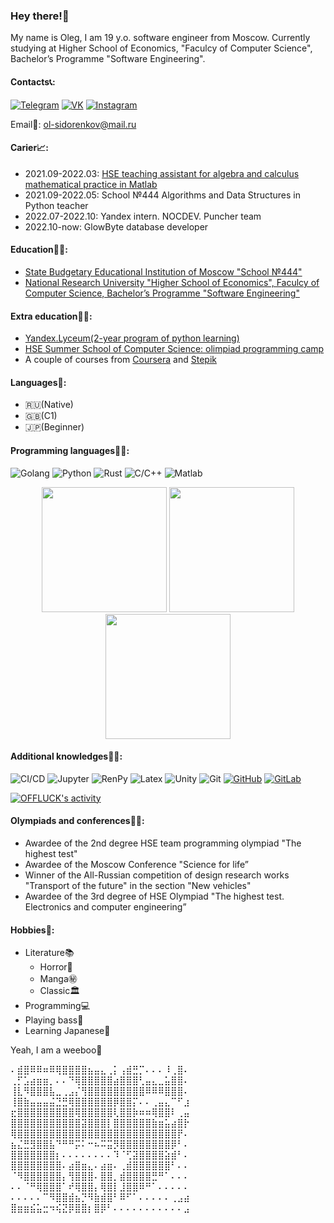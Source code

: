 ### Hey there!👋
My name is Oleg, I am 19 y.o. software engineer from Moscow.
Currently studying at Higher School of Economics, "Faculcy of Computer Science", Bachelor’s Programme "Software Engineering".

#### Contacts📞:
[![Telegram](https://img.shields.io/badge/telegram-1DA1F2?logo=telegram&style=for-the-badge&logoColor=fff)](https://t.me/olegsama)
[![VK](https://img.shields.io/badge/VK-4b74a2?logo=vk&style=for-the-badge&logoColor=fff)](https://vk.com/olegsama)
[![Instagram](https://img.shields.io/badge/Instagram-fd5342?logo=instagram&style=for-the-badge&logoColor=fff)](https://www.instagram.com/off____luck)

Email💌: ol-sidorenkov@mail.ru

#### Carier📈:
- 2021.09-2022.03: [HSE teaching assistant for algebra and calculus mathematical practice in Matlab](https://cs.hse.ru/initiative/2021/2022-2)
- 2021.09-2022.05: School №444 Algorithms and Data Structures in Python teacher
- 2022.07-2022.10: Yandex intern. NOCDEV. Puncher team
- 2022.10-now: GlowByte database developer

#### Education👨‍🎓:
- [State Budgetary Educational Institution of Moscow "School №444"](https://schv444.mskobr.ru)
- [National Research University "Higher School of Economics", Faculcy of Computer Science, Bachelor’s Programme "Software Engineering"](https://www.hse.ru/en/ba/se)

#### Extra education👨‍🔧:
- [Yandex.Lyceum(2-year program of python learning)](https://yandexlyceum.ru)
- [HSE Summer School of Computer Science: olimpiad programming camp](https://cs.hse.ru/csss)
- A couple of courses from [Coursera](https://www.coursera.org) and [Stepik](https://stepik.org/users/153748980/certificates)

#### Languages👅:
- 🇷🇺(Native)
- 🇬🇧(C1)
- 🇯🇵(Beginner)

#### Programming languages👨‍💻:
![Golang](https://img.shields.io/badge/-Golang-f7d3a4?style=for-the-badge&logo=go&logoColor=6cc)
![Python](https://img.shields.io/badge/-Python-ffd541?style=for-the-badge&logo=Python)
![Rust](https://img.shields.io/badge/-Rust-868782?style=for-the-badge&logo=rust&logoColor=633)
![C/C++](https://img.shields.io/badge/C/C++-1c598f?style=for-the-badge&logo=cplusplus&logoColor=fff)
![Matlab](https://img.shields.io/badge/Matlab-d4291c?style=for-the-badge)

<p align="center">
<img height="200" src="https://github-readme-stats.vercel.app/api/top-langs/?username=OFFLUCK&langs_count=10&layout=compact"/>
<img height="200" src="https://github-readme-stats.vercel.app/api?username=OFFLUCK"/>
<img height="200" src="https://github-readme-streak-stats.herokuapp.com/?user=OFFLUCK"/>
</p>

#### Additional knowledges👨‍🏭:
![CI/CD](https://img.shields.io/badge/-CI/CD-b2ff44?style=for-the-badge)
![Jupyter](https://img.shields.io/badge/-Jupyter-616362?style=for-the-badge&logo=jupyter&logoColor=f63)
![RenPy](https://img.shields.io/badge/-RenPy-ffad55?style=for-the-badge)
![Latex](https://img.shields.io/badge/-Latex-4dffff?style=for-the-badge&logo=latex&logoColor=044)
![Unity](https://img.shields.io/badge/-Unity-eeeeee?style=for-the-badge&logo=unity&logoColor=000)
![Git](https://img.shields.io/badge/-Git-e25a39?style=for-the-badge&logo=git&logoColor=fff)
[![GitHub](https://img.shields.io/badge/-GitHub-25292e?style=for-the-badge&logo=github&logoColor=fff)](https://github.com/OFFLUCK)
[![GitLab](https://img.shields.io/badge/-GitLab-4a4e9e?style=for-the-badge&logo=gitlab&logoColor=fff)](https://gitlab.com/OFFLUCK)

<a href="https://github.com/ashutosh00710/github-readme-activity-graph"><img alt="OFFLUCK's activity" src="https://denvercoder1-activity-graph.herokuapp.com/graph/?username=OFFLUCK&theme=github-light&custom_title=OFFLUCK%27s%20activity" /></a>

#### Olympiads and conferences👨‍🏫:
- Awardee of the 2nd degree HSE team programming olympiad "The highest test"
- Awardee of the Moscow Conference "Science for life”
- Winner of the All-Russian competition of design research works "Transport of the future" in the section "New vehicles"
- Awardee of the 3rd degree of HSE Olympiad "The highest test. Electronics and computer engineering”

#### Hobbies👾:
- Literature📚
  - Horror👻
  - Manga㊙️
  - Classic🏛
- Programming💻
- Playing bass🎸
- Learning Japanese🎌

Yeah, I am a weeboo🎎

⠄⣾⣿⠿⠿⠶⠿⢿⣿⣿⣿⣿⣦⣤⣄⢀⡅⢠⣾⣛⡉⠄⠄⠄⠸⢀⣿⠄<br/>
⢀⡋⣡⣴⣶⣶⡀⠄⠄⠙⢿⣿⣿⣿⣿⣿⣴⣿⣿⣿⢃⣤⣄⣀⣥⣿⣿⠄<br/>
⢸⣇⠻⣿⣿⣿⣧⣀⢀⣠⡌⢻⣿⣿⣿⣿⣿⣿⣿⣿⣿⠿⠿⠿⣿⣿⣿⠄<br/>
⢸⣿⣷⣤⣤⣤⣬⣙⣛⢿⣿⣿⣿⣿⣿⣿⡿⣿⣿⡍⠄⠄⢀⣤⣄⠉⠋⣰<br/>
⣖⣿⣿⣿⣿⣿⣿⣿⣿⣿⢿⣿⣿⣿⣿⣿⢇⣿⣿⡷⠶⠶⢿⣿⣿⠇⢀⣤<br/>
⣿⣿⣿⣿⣿⣿⣿⣿⣿⣿⣿⣽⣿⣿⣿⡇⣿⣿⣿⣿⣿⣿⣷⣶⣥⣴⣿⡗<br/>
⢿⣿⣿⣿⣿⣿⣿⣿⣿⣿⣿⣿⣿⣿⣿⣿⣿⣿⣿⣿⣿⣿⣿⣿⣿⣿⡟⠄<br/>
⣦⣌⣛⣻⣿⣿⣧⠙⠛⠛⡭⠅⠒⠦⠭⣭⡻⣿⣿⣿⣿⣿⣿⣿⣿⡿⠃⠄<br/>
⣿⣿⣿⣿⣿⣿⣿⡆⠄⠄⠄⠄⠄⠄⠄⠄⠹⠈⢋⣽⣿⣿⣿⣿⣵⣾⠃⠄<br/>
⣿⣿⣿⣿⣿⣿⣿⣿⠄⣴⣿⣶⣄⠄⣴⣶⠄⢀⣾⣿⣿⣿⣿⣿⣿⠃⠄⠄<br/>
⠈⠻⣿⣿⣿⣿⣿⣿⡄⢻⣿⣿⣿⠄⣿⣿⡀⣾⣿⣿⣿⣿⣛⠛⠁⠄⠄⠄<br/>
⠄⠄⠈⠛⢿⣿⣿⣿⠁⠞⢿⣿⣿⡄⢿⣿⡇⣸⣿⣿⠿⠛⠁⠄⠄⠄⠄⠄<br/>
⠄⠄⠄⠄⠄⠉⠻⣿⣿⣾⣦⡙⠻⣷⣾⣿⠃⠿⠋⠁⠄⠄⠄⠄⠄⢀⣠⣴<br/>
⣿⣶⣶⣮⣥⣒⠲⢮⣝⡿⣿⣿⡆⣿⡿⠃⠄⠄⠄⠄⠄⠄⠄⠄⠄⠄⠄⣠<br/>


<!--
**OFFLUCK/OFFLUCK** is a ✨ _special_ ✨ repository because its `README.md` (this file) appears on your GitHub profile.

Here are some ideas to get you started:

- 🔭 I’m currently working on ...
- 🌱 I’m currently learning ...
- 👯 I’m looking to collaborate on ...
- 🤔 I’m looking for help with ...
- 💬 Ask me about ...
- 📫 How to reach me: ...
- 😄 Pronouns: ...
- ⚡ Fun fact: ...
-->

